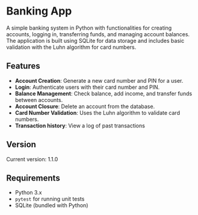 # Banking App

A simple banking system in Python with functionalities for creating accounts, logging in, transferring funds, and managing account balances. The application is built using SQLite for data storage and includes basic validation with the Luhn algorithm for card numbers.

## Features
- **Account Creation**: Generate a new card number and PIN for a user.
- **Login**: Authenticate users with their card number and PIN.
- **Balance Management**: Check balance, add income, and transfer funds between accounts.
- **Account Closure**: Delete an account from the database.
- **Card Number Validation**: Uses the Luhn algorithm to validate card numbers.
- **Transaction history**: View a log of past transactions

## Version
Current version: 1.1.0

## Requirements
- Python 3.x
- `pytest` for running unit tests
- SQLite (bundled with Python)
